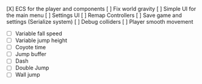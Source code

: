 [X] ECS for the player and components
[ ] Fix world gravity
[ ] Simple UI for the main menu
[ ] Settings UI
[ ] Remap Controllers
[ ] Save game and settings (Serialize system)
[ ] Debug colliders
[ ] Player smooth movement
   - [ ] Variable fall speed
   - [ ] Variable jump height
   - [ ] Coyote time
   - [ ] Jump buffer
   - [ ] Dash
   - [ ] Double Jump
   - [ ] Wall jump